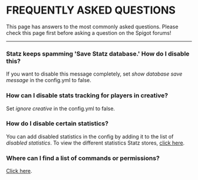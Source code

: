 # FREQUENTLY ASKED QUESTIONS
This page has answers to the most commonly asked questions. Please check this page first before asking a question on the Spigot forums!


***
### Statz keeps spamming 'Save Statz database.' How do I disable this?
If you want to disable this message completely, set _show database save message_ in the config.yml to false.

### How can I disable stats tracking for players in creative?
Set _ignore creative_ in the config.yml to false.

### How do I disable certain statistics?
You can add disabled statistics in the config by adding it to the list of _disabled statistics_. To view the different statistics Statz stores, [click here](https://github.com/Staartvin/Statz/wiki/How-does-Statz-record-its-data%3F#data-stored-in-statzs-database).

### Where can I find a list of commands or permissions?
[Click here](https://github.com/Staartvin/Statz/wiki/Commands-and-Permissions).